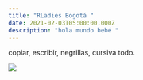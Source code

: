 ```yaml
---
title: "RLadies Bogotá "
date: 2021-02-03T05:00:00.000Z
description: "hola mundo bebé "
---
```

copiar, escribir, negrillas, cursiva todo.

![](/uploads/copia-de-plantilla-eventos-twitter.png)